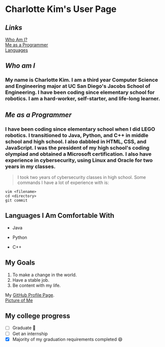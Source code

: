 # **Charlotte Kim's User Page**
## *Links*
[Who Am I?](#who-am-i)  
[Me as a Programmer](#me-as-a-programmer)  
[Languages](#languages-i-am-comfortable-with)
## *Who am I*
### My name is Charlotte Kim. I am a third year Computer Science and Engineering major at UC San Diego's Jacobs School of Engineering. I have been coding since elementary school for robotics. I am a hard-worker, self-starter, and life-long learner.
## *Me as a Programmer*
### I have been coding since elementary school when I did LEGO robotics. I transitioned to Java, Python, and C++ in middle school and high school. I also dabbled in HTML, CSS, and JavaScript. I was the president of my high school's coding olympiad and obtained a Microsoft certification. I also have experience in cybersecurity, using Linux and Oracle for two years in my classes. 
> I took two years of cybersecurity classes in high school.
Some commands I have a lot of experience with is:
```
vim <filename>
cd <directory>
git commit
```

## Languages I Am Comfortable With  
- Java
* Python
+ C++

## My Goals
1. To make a change in the world.
2. Have a stable job.
3. Be content with my life.
  
My [GitHub Profile Page](https://github.com/CharlotteKim123).  
[Picture of Me](/https://github.com/CharlotteKim123/MyUserPage/blob/main/IMG_2480%20(1).jpg)

## My college progress

- [ ] Graduate 🎉
- [ ] Get an internship
- [X] Majority of my graduation requirements completed 😄
